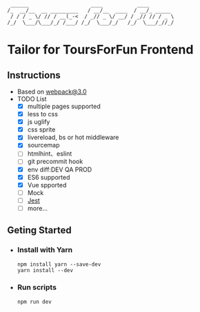```
 ______                    ____           ____
/_  __/__  __ _________   / __/__  ____  / __/_ _____
 / / / _ \/ // / __(_-<  / _// _ \/ __/ / _// // / _ \
/_/  \___/\___/_/ /___/ /_/  \___/_/   /_/  \___/_//_/
```

# Tailor for ToursForFun Frontend

## Instructions
- Based on webpack@3.0
- TODO List
	- [x] multiple pages supported
	- [x] less to css
	- [x] js uglify
	- [x] css sprite
	- [x] livereload, bs or hot middleware
	- [x] sourcemap
	- [ ] htmlhint、eslint
	- [ ] git precommit hook
	- [x] env diff:DEV QA PROD
	- [x] ES6 supported
	- [x] Vue spported
	- [ ] Mock
	- [ ] [Jest](http://facebook.github.io/jest/docs/zh-Hans/getting-started.html)
	- [ ] more...

## Geting Started
- ### Install with Yarn

    ```
    npm install yarn --save-dev
	yarn install --dev
    ```
- ### Run scripts

    ```
	npm run dev
    ```
